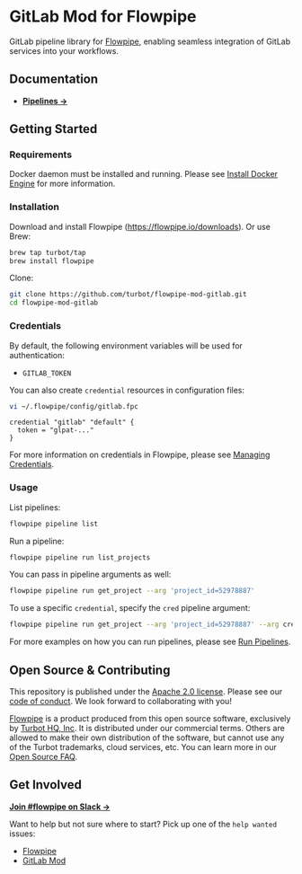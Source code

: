 # GitLab Mod for Flowpipe

GitLab pipeline library for [Flowpipe](https://flowpipe.io), enabling seamless integration of GitLab services into your workflows.

## Documentation

- **[Pipelines →](https://hub.flowpipe.io/mods/turbot/gitlab/pipelines)**

## Getting Started

### Requirements

Docker daemon must be installed and running. Please see [Install Docker Engine](https://docs.docker.com/engine/install/) for more information.

### Installation

Download and install Flowpipe (https://flowpipe.io/downloads). Or use Brew:

```sh
brew tap turbot/tap
brew install flowpipe
```

Clone:

```sh
git clone https://github.com/turbot/flowpipe-mod-gitlab.git
cd flowpipe-mod-gitlab
```

### Credentials

By default, the following environment variables will be used for authentication:

- `GITLAB_TOKEN`

You can also create `credential` resources in configuration files:

```sh
vi ~/.flowpipe/config/gitlab.fpc
```

```hcl
credential "gitlab" "default" {
  token = "glpat-..."
}
```

For more information on credentials in Flowpipe, please see [Managing Credentials](https://flowpipe.io/docs/run/credentials).

### Usage

List pipelines:

```sh
flowpipe pipeline list
```

Run a pipeline:

```sh
flowpipe pipeline run list_projects
```

You can pass in pipeline arguments as well:

```sh
flowpipe pipeline run get_project --arg 'project_id=52978887'
```

To use a specific `credential`, specify the `cred` pipeline argument:

```sh
flowpipe pipeline run get_project --arg 'project_id=52978887' --arg cred=gitlab_prod
```

For more examples on how you can run pipelines, please see [Run Pipelines](https://flowpipe.io/docs/run/pipelines).

## Open Source & Contributing

This repository is published under the [Apache 2.0 license](https://www.apache.org/licenses/LICENSE-2.0). Please see our [code of conduct](https://github.com/turbot/.github/blob/main/CODE_OF_CONDUCT.md). We look forward to collaborating with you!

[Flowpipe](https://flowpipe.io) is a product produced from this open source software, exclusively by [Turbot HQ, Inc](https://turbot.com). It is distributed under our commercial terms. Others are allowed to make their own distribution of the software, but cannot use any of the Turbot trademarks, cloud services, etc. You can learn more in our [Open Source FAQ](https://turbot.com/open-source).

## Get Involved

**[Join #flowpipe on Slack →](https://flowpipe.io/community/join)**

Want to help but not sure where to start? Pick up one of the `help wanted` issues:

- [Flowpipe](https://github.com/turbot/flowpipe/labels/help%20wanted)
- [GitLab Mod](https://github.com/turbot/flowpipe-mod-gitlab/labels/help%20wanted)
